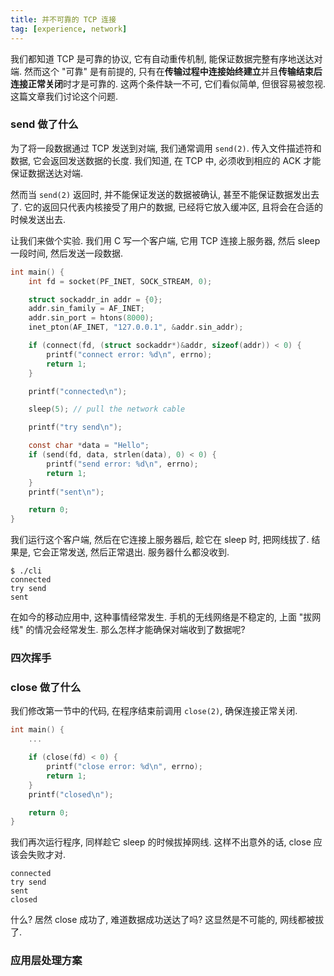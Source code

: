 ```yaml
---
title: 并不可靠的 TCP 连接
tag: [experience, network]
---
```

我们都知道 TCP 是可靠的协议, 它有自动重传机制, 能保证数据完整有序地送达对端. 然而这个 "可靠" 是有前提的, 只有在**传输过程中连接始终建立**并且**传输结束后连接正常关闭**时才是可靠的. 这两个条件缺一不可, 它们看似简单, 但很容易被忽视. 这篇文章我们讨论这个问题.

### send 做了什么

为了将一段数据通过 TCP 发送到对端, 我们通常调用 `send(2)`. 传入文件描述符和数据, 它会返回发送数据的长度. 我们知道, 在 TCP 中, 必须收到相应的 ACK 才能保证数据送达对端.


然而当 `send(2)` 返回时, 并不能保证发送的数据被确认, 甚至不能保证数据发出去了. 它的返回只代表内核接受了用户的数据, 已经将它放入缓冲区, 且将会在合适的时候发送出去.

让我们来做个实验. 我们用 C 写一个客户端, 它用 TCP 连接上服务器, 然后 sleep 一段时间, 然后发送一段数据.

```c
int main() {
    int fd = socket(PF_INET, SOCK_STREAM, 0);

    struct sockaddr_in addr = {0};
    addr.sin_family = AF_INET;
    addr.sin_port = htons(8000);
    inet_pton(AF_INET, "127.0.0.1", &addr.sin_addr);

    if (connect(fd, (struct sockaddr*)&addr, sizeof(addr)) < 0) {
        printf("connect error: %d\n", errno);
        return 1;
    }

    printf("connected\n");

    sleep(5); // pull the network cable

    printf("try send\n");

    const char *data = "Hello";
    if (send(fd, data, strlen(data), 0) < 0) {
        printf("send error: %d\n", errno);
        return 1;
    }
    printf("sent\n");

    return 0;
}
```

我们运行这个客户端, 然后在它连接上服务器后, 趁它在 sleep 时, 把网线拔了. 结果是, 它会正常发送, 然后正常退出. 服务器什么都没收到.

```
$ ./cli
connected
try send
sent
```

在如今的移动应用中, 这种事情经常发生. 手机的无线网络是不稳定的, 上面 "拔网线" 的情况会经常发生. 那么怎样才能确保对端收到了数据呢?

### 四次挥手

### close 做了什么

我们修改第一节中的代码, 在程序结束前调用 `close(2)`, 确保连接正常关闭.

```c
int main() {
    ...

    if (close(fd) < 0) {
        printf("close error: %d\n", errno);
        return 1;
    }
    printf("closed\n");

    return 0;
}
```

我们再次运行程序, 同样趁它 sleep 的时候拔掉网线. 这样不出意外的话, close 应该会失败才对.

```
connected
try send
sent
closed
```

什么? 居然 close 成功了, 难道数据成功送达了吗? 这显然是不可能的, 网线都被拔了.

### 应用层处理方案
